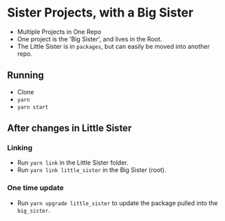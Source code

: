 # Sister Projects, with a Big Sister

* Multiple Projects in One Repo
* One project is the 'Big Sister', and lives in the Root.
* The Little Sister is in `packages`, but can easily be moved into another repo.


## Running
* Clone
* `yarn`
* `yarn start`


## After changes in Little Sister

### Linking
* Run `yarn link` in the Little Sister folder.
* Run `yarn link little_sister` in the Big Sister (root).

### One time update
* Run `yarn upgrade little_sister` to update the package pulled into the `big_sister`.
